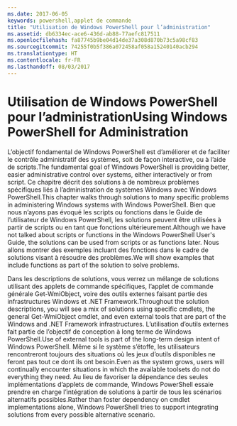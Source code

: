 ```yaml
---
ms.date: 2017-06-05
keywords: powershell,applet de commande
title: "Utilisation de Windows PowerShell pour l’administration"
ms.assetid: db6334ec-ace6-436d-ab88-77aefc817511
ms.openlocfilehash: fa87745b9be04d14de37a308d870b73c5a98cf83
ms.sourcegitcommit: 74255f0b5f386a072458af058a15240140acb294
ms.translationtype: HT
ms.contentlocale: fr-FR
ms.lasthandoff: 08/03/2017
---
```

# <a name="using-windows-powershell-for-administration"></a><span data-ttu-id="e806f-103">Utilisation de Windows PowerShell pour l’administration</span><span class="sxs-lookup"><span data-stu-id="e806f-103">Using Windows PowerShell for Administration</span></span>
<span data-ttu-id="e806f-104">L’objectif fondamental de Windows PowerShell est d’améliorer et de faciliter le contrôle administratif des systèmes, soit de façon interactive, ou à l’aide de scripts.</span><span class="sxs-lookup"><span data-stu-id="e806f-104">The fundamental goal of Windows PowerShell is providing better, easier administrative control over systems, either interactively or from script.</span></span> <span data-ttu-id="e806f-105">Ce chapitre décrit des solutions à de nombreux problèmes spécifiques liés à l’administration de systèmes Windows avec Windows PowerShell.</span><span class="sxs-lookup"><span data-stu-id="e806f-105">This chapter walks through solutions to many specific problems in administering Windows systems with Windows PowerShell.</span></span> <span data-ttu-id="e806f-106">Bien que nous n’ayons pas évoqué les scripts ou fonctions dans le Guide de l’utilisateur de Windows PowerShell, les solutions peuvent être utilisées à partir de scripts ou en tant que fonctions ultérieurement.</span><span class="sxs-lookup"><span data-stu-id="e806f-106">Although we have not talked about scripts or functions in the Windows PowerShell User's Guide, the solutions can be used from scripts or as functions later.</span></span> <span data-ttu-id="e806f-107">Nous allons montrer des exemples incluant des fonctions dans le cadre de solutions visant à résoudre des problèmes.</span><span class="sxs-lookup"><span data-stu-id="e806f-107">We will show examples that include functions as part of the solution to solve problems.</span></span>

<span data-ttu-id="e806f-108">Dans les descriptions de solutions, vous verrez un mélange de solutions utilisant des applets de commande spécifiques, l’applet de commande générale Get-WmiObject, voire des outils externes faisant partie des infrastructures Windows et .NET Framework.</span><span class="sxs-lookup"><span data-stu-id="e806f-108">Throughout the solution descriptions, you will see a mix of solutions using specific cmdlets, the general Get-WmiObject cmdlet, and even external tools that are part of the Windows and .NET Framework infrastructures.</span></span> <span data-ttu-id="e806f-109">L’utilisation d’outils externes fait partie de l’objectif de conception à long terme de Windows PowerShell.</span><span class="sxs-lookup"><span data-stu-id="e806f-109">Use of external tools is part of the long-term design intent of Windows PowerShell.</span></span> <span data-ttu-id="e806f-110">Même si le système s’étoffe, les utilisateurs rencontreront toujours des situations où les jeux d’outils disponibles ne feront pas tout ce dont ils ont besoin.</span><span class="sxs-lookup"><span data-stu-id="e806f-110">Even as the system grows, users will continually encounter situations in which the available toolsets do not do everything they need.</span></span> <span data-ttu-id="e806f-111">Au lieu de favoriser la dépendance des seules implémentations d’applets de commande, Windows PowerShell essaie prendre en charge l’intégration de solutions à partir de tous les scénarios alternatifs possibles.</span><span class="sxs-lookup"><span data-stu-id="e806f-111">Rather than foster dependency on cmdlet implementations alone, Windows PowerShell tries to support integrating solutions from every possible alternative scenario.</span></span>

